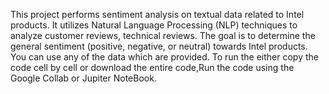 This project performs sentiment analysis on textual data related to Intel products. It utilizes Natural Language Processing (NLP) techniques to analyze customer reviews, technical reviews. The goal is to determine the general sentiment (positive, negative, or neutral) towards Intel products.
You can use any of the data which are provided.
To run the either copy the code cell by cell or download the entire code,Run the code using the Google Collab or Jupiter NoteBook.
